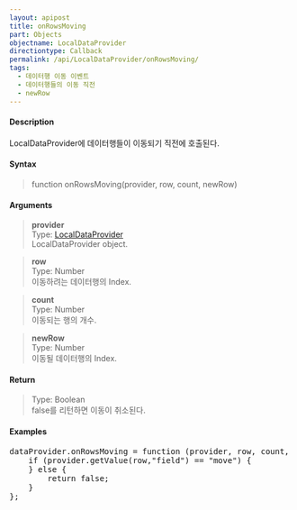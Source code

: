 ```yaml
---
layout: apipost
title: onRowsMoving
part: Objects
objectname: LocalDataProvider
directiontype: Callback
permalink: /api/LocalDataProvider/onRowsMoving/
tags:
  - 데이터행 이동 이벤트
  - 데이터행들의 이동 직전
  - newRow
---
```



#### Description

 LocalDataProvider에 데이터행들이 이동되기 직전에 호출된다.

#### Syntax

> function onRowsMoving(provider, row, count, newRow)

#### Arguments

> **provider**  
> Type: [LocalDataProvider](/api/LocalDataProvider/)  
> LocalDataProvider object.  

> **row**  
> Type: Number  
> 이동하려는 데이터행의 Index.  

> **count**  
> Type: Number  
> 이동되는 행의 개수.  

> **newRow**  
> Type: Number  
> 이동될 데이터행의 Index.

#### Return

> Type: Boolean  
> false를 리턴하면 이동이 취소된다.  

#### Examples 

<pre class="prettyprint">
dataProvider.onRowsMoving = function (provider, row, count, newRow) {
    if (provider.getValue(row,"field") == "move") {
    } else {
        return false;
    }
};
</pre>

